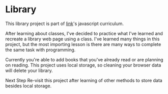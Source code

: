 # Library #

This library project is part of [link](www.theodinproject.com)'s javascript curriculum.

After learning about classes, I've decided to practice what I've learned and recreate a library 
web page using a class. I've learned many things in this project, but the most importing lesson 
is there are many ways to complete the same task with programming.

Currently you're able to add books that you've already read or are planning on reading.
This project uses local storage, so cleaning your browser data will delete your library.

Next Step
Re-visit this project after learning of other methods to store data besides local storage.
